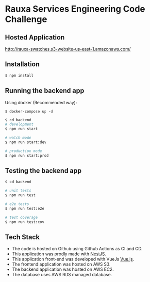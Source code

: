 # Rauxa Services Engineering Code Challenge

## Hosted Application

http://rauxa-swatches.s3-website-us-east-1.amazonaws.com/

## Installation

```bash
$ npm install
```

## Running the backend app

Using docker (Recommended way):

```
$ docker-compose up -d
```

```bash
$ cd backend
# development
$ npm run start

# watch mode
$ npm run start:dev

# production mode
$ npm run start:prod
```

## Testing the backend app

```bash
$ cd backend

# unit tests
$ npm run test

# e2e tests
$ npm run test:e2e

# test coverage
$ npm run test:cov
```

## Tech Stack

* The code is hosted on Github using Github Actions as CI and CD.
* This application was prodly made with [NestJS](http://nestjs.com/).
* This application front-end was developed with VueJs [Vue.js](https://vuejs.org/).
* The frontend application was hosted on AWS S3.
* The backend application was hosted on AWS EC2.
* The database uses AWS RDS managed database.
